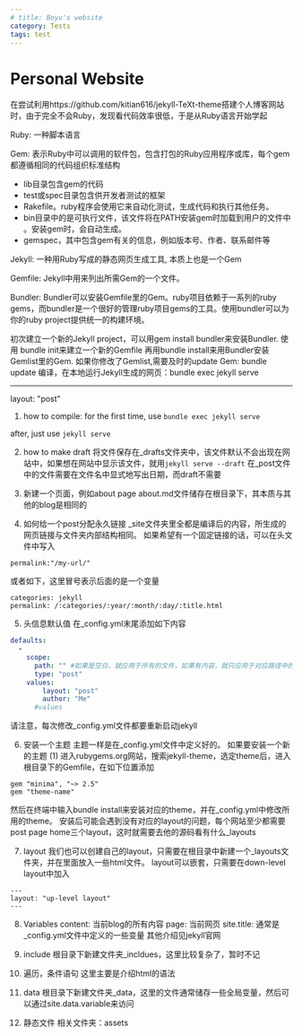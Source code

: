 ```yaml
---
# title: Boyu's website
category: Tests
tags: test
---
```

# Personal Website

在尝试利用https://github.com/kitian616/jekyll-TeXt-theme搭建个人博客网站时，由于完全不会Ruby，发现看代码效率很低，于是从Ruby语言开始学起

Ruby: 一种脚本语言

Gem: 表示Ruby中可以调用的软件包，包含打包的Ruby应用程序或库，每个gem都遵循相同的代码组织标准结构

- lib目录包含gem的代码
- test或spec目录包含供开发者测试的框架
- Rakefile。ruby程序会使用它来自动化测试，生成代码和执行其他任务。
- bin目录中的是可执行文件，该文件将在PATH安装gem时加载到用户的文件中 。安装gem时，会自动生成。
- gemspec，其中包含gem有关的信息，例如版本号、作者、联系邮件等

Jekyll: 一种用Ruby写成的静态网页生成工具, 本质上也是一个Gem

Gemfile: Jekyll中用来列出所需Gem的一个文件。

Bundler: Bundler可以安装Gemfile里的Gem。ruby项目依赖于一系列的ruby gems，而bundler是一个很好的管理ruby项目gems的工具。使用bundler可以为你的ruby project提供统一的构建环境。

初次建立一个新的Jekyll project，可以用gem install bundler来安装Bundler.
使用 bundle init来建立一个新的Gemfile
再用bundle install来用Bundler安装Gemlist里的Gem.
如果你修改了Gemlist,需要及时的update Gem: bundle update
编译，在本地运行Jekyll生成的网页：bundle exec jekyll serve





---

layout: "post"

1. how to compile:
   for the first time, use `bundle exec jekyll serve`

after, just use `jekyll serve`

2. how to make draft
   将文件保存在_drafts文件夹中，该文件默认不会出现在网站中，如果想在网站中显示该文件，就用`jekyll serve --draft`
   在_post文件中的文件需要在文件名中显式地写出日期，而draft不需要

3. 新建一个页面，例如about page
   about.md文件储存在根目录下，其本质与其他的blog是相同的

4. 如何给一个post分配永久链接
   _site文件夹里全都是编译后的内容，所生成的网页链接与文件夹内部结构相同。
   如果希望有一个固定链接的话，可以在头文件中写入

```
permalink:"/my-url/"
```

或者如下，这里冒号表示后面的是一个变量

```
categories: jekyll 
permalink: /:categories/:year/:month/:day/:title.html
```

5. 头信息默认值
   在_config.yml末尾添加如下内容

```yml
defaults:
  -
    scope:
      path: "" #如果是空白，就应用于所有的文件，如果有内容，就只应用于对应路径中的文件
      type: "post"
    values:
        layout: "post"
        author: "Me"
      #values
```

请注意，每次修改_config.yml文件都要重新启动jekyll

6. 安装一个主题
   主题一样是在_config.yml文件中定义好的。
   如果要安装一个新的主题
   (1) 进入rubygems.org网站，搜索jekyll-theme，选定theme后，进入根目录下的Gemfile，在如下位置添加

```
gem "minima", "~> 2.5"
gem "theme-name"
```

然后在终端中输入bundle install来安装对应的theme，并在_config.yml中修改所用的theme。
安装后可能会遇到没有对应的layout的问题，每个网站至少都需要post page home三个layout，这时就需要去他的源码看有什么_layouts

7. layout
   我们也可以创建自己的layout，只需要在根目录中新建一个_layouts文件夹，并在里面放入一些html文件。
   layout可以嵌套，只需要在down-level layout中加入

```
---
layout: "up-level layout"
---
```

8. Variables
   content: 当前blog的所有内容
   page: 当前网页
   site.title: 通常是_config.yml文件中定义的一些变量
   其他介绍见jekyll官网

9. include
   根目录下新建文件夹_incldues，这里比较复杂了，暂时不记

10. 遍历，条件语句
    这里主要是介绍html的语法

11. data
    根目录下新建文件夹_data，这里的文件通常储存一些全局变量，然后可以通过site.data.variable来访问

12. 静态文件
    相关文件夹：assets